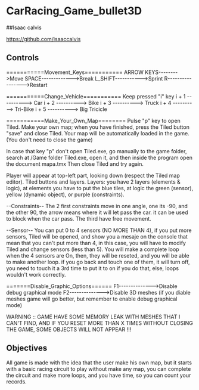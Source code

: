 # CarRacing_Game_bullet3D

##Isaac calvis

https://github.com/isaaccalvis

## Controls

===========Movement_Keys===========
ARROW KEYS-------->Move
SPACE------------->Break
L_SHIFT----------->Sprint
R----------------->Restart

===========Change_Vehicle===========
Keep pressed "i" key
i + 1 ----------> Car
i + 2 ----------> Bike
i + 3 ----------> Truck
i + 4 ----------> Tri-Bike
i + 5 ----------> Big Tricicle

===========Make_Your_Own_Map========
Pulse "p" key to open Tiled.
Make your own map; when you have finished, press the Tiled button "save" and close Tiled.
Your map will be automatically loaded in the game. (You don't need to close the game)

In case that key "p" don't open Tiled.exe, go manually to the game folder, search at
/Game folder Tiled.exe, open it, and then inside the program open the document mapa.tmx
Then close Tiled and try again.

Player will appear at top-left part, looking down (respect the Tiled map editor).
Tiled buttons and layers.
Layers: you have 2 layers (elements & logic), at elements you have to put the blue
tiles, at logic the green (sensor), yellow (dynamic object), or purple (constraints).

--Constraints--
The 2 first constraints move in one angle, one its -90, and the other 90, the arrow
means where it will let pass the car. it can be used to block when the car pass.
The third have free movement.

--Sensor--
You can put 0 to 4 sensors (NO MORE THAN 4), if you put more sensors, Tiled will be opened,
and show you a mesaje on the console that mean that you can't put more than 4, in this case,
you will have to modify Tiled and change sensors (less than 5).
You will make a complete loop when the 4 sensors are On, then, they will be reseted, and
you will be able to make another loop. if you go back and touch one of them, it will turn
off, you need to touch it a 3rd time to put it to on if you do that, else, loops wouldn't
work correctly.

=======Disable_Graphic_Options======
F1-------------->Disable debug graphical mode 
F2-------------->Disable 3D meshes
(if you diable meshes game will go better, but remember to enable debug graphical mode)

WARNING :: GAME HAVE SOME MEMORY LEAK WITH MESHES THAT I CAN'T FIND, AND IF YOU RESET MORE THAN X TIMES
WITHOUT CLOSING THE GAME, SOME OBJECTS WILL NOT APPEAR !!!


## Objectives

All game is made with the idea that the user make his own map, but it starts with a basic racing
circuit to play without make any map, you can complete the circuit and make more loops, and you have
time, so you can count your records.